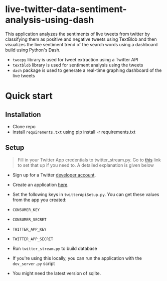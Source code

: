 # live-twitter-data-sentiment-analysis-using-dash

This application analyzes the sentiments of live tweets from twitter by classifying them as positive and negative tweets using TextBlob and then visualizes the live sentiment trend of the search words using a dashboard build using Python's Dash.

- `tweepy` library is used for tweet extraction using a Twitter API
- `textblob` library is used for sentiment analysis using the tweets
- `dash` package is used to generate a real-time graphing dashboard of the live tweets

# Quick start
## Installation
- Clone repo
- install `requirements.txt` using pip install -r requirements.txt

## Setup
> Fill in your Twitter App credentials to twitter_stream.py. Go to [this](apps.twitter.com) link to set that up if you need to. A detailed explanation is given below
- Sign up for a Twitter [developer account](https://developer.twitter.com/). 
- Create an application [here](https://developer.twitter.com/en/apps).
- Set the following keys in `twitterApiSetup.py`. You can get these values from the app you created:
- `CONSUMER_KEY`
- `CONSUMER_SECRET`
- `TWITTER_APP_KEY`
- `TWITTER_APP_SECRET`

- Run `twitter_stream.py` to build database
- If you're using this locally, you can run the application with the `dev_server.py` script

- You might need the latest version of sqlite.

